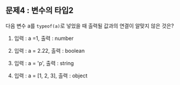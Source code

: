 ## 문제4 : 변수의 타입2

다음 변수 a를 `typeof(a)`로 넣었을 때 출력될 값과의 연결이 알맞지 않은 것은?

1)  입력 : a =1,   출력 : number

2)  입력 : a = 2.22,   출력 : boolean

3)  입력 : a = 'p',   출력 : string

4)  입력 : a = [1, 2, 3],   출력 : object